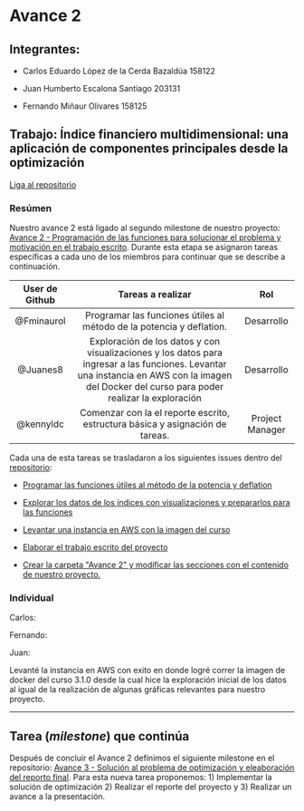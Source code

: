# Avance 2

## Integrantes:

* Carlos Eduardo López de la Cerda Bazaldúa 158122

* Juan Humberto Escalona Santiago 203131

* Fernando Miñaur Olivares 158125

## Trabajo: Índice financiero multidimensional: una aplicación de componentes principales desde la optimización

[Liga al repositorio](https://github.com/kennyldc/proyecto_final_opt21_eq8)

### Resúmen

Nuestro avance 2 está ligado al segundo milestone de nuestro proyecto: [Avance 2 - Programación de las funciones para solucionar el problema y motivación en el trabajo escrito](https://github.com/kennyldc/proyecto_final_opt21_eq8/milestone/2). Durante esta etapa se asignaron tareas específicas a cada uno de los miembros para continuar que se describe a continuación.


User de Github | Tareas a realizar | Rol |
|:---:|:---:|:---:|
|@Fminaurol| Programar las funciones útiles al método de la potencia y deflation. | Desarrollo |
|@Juanes8| Exploración de los datos y con visualizaciones y los datos para ingresar a las funciones. Levantar una instancia en AWS con la imagen del Docker del curso para poder realizar la exploración| Desarrollo |
|@kennyldc| Comenzar con la el reporte escrito, estructura básica y asignación de tareas. | Project Manager |

Cada una de esta tareas se trasladaron a los siguientes issues dentro del [repositorio](https://github.com/kennyldc/proyecto_final_opt21_eq8):

- [Programar las funciones útiles al método de la potencia y deflation](https://github.com/kennyldc/proyecto_final_opt21_eq8/issues/6)

- [Explorar los datos de los índices con visualizaciones y prepararlos para las funciones](https://github.com/kennyldc/proyecto_final_opt21_eq8/issues/9)

- [Levantar una instancia en AWS con la imagen del curso](https://github.com/kennyldc/proyecto_final_opt21_eq8/issues/11)

- [Elaborar el trabajo escrito del proyecto](https://github.com/kennyldc/proyecto_final_opt21_eq8/issues/8)

- [Crear la carpeta "Avance 2" y modificar las secciones con el contenido de nuestro proyecto.](https://github.com/kennyldc/proyecto_final_opt21_eq8/issues/12)


### Individual

Carlos:


Fernando:


Juan: 

Levanté la instancia en AWS con exito en donde logré correr la imagen de docker del curso 3.1.0 desde la cual hice la exploración inicial de los datos al igual de la realización de algunas gráficas relevantes para nuestro proyecto. 

---

## Tarea (*milestone*) que continúa

Después de concluir el Avance 2 definimos el siguiente milestone en el repositorio: [Avance 3 - Solución al problema de optimización y eleaboración del reporto final](https://github.com/kennyldc/proyecto_final_opt21_eq8/milestone/3). Para esta nueva tarea proponemos: 1) Implementar la solución de optimización 2) Realizar el reporte del proyecto y 3) Realizar un avance a la presentación.
